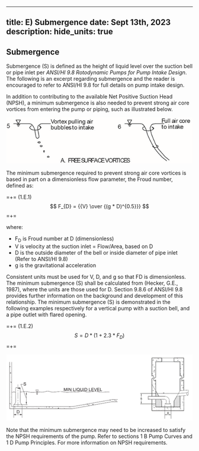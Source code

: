 -----
title: E) Submergence
date:  Sept 13th, 2023
description: 
hide_units: true
-----

## Submergence

Submergence (S) is defined as the height of liquid level over the suction bell or pipe inlet per *ANSI/HI 9.8 Rotodynamic Pumps for Pump Intake Design*. The following is an excerpt regarding submergence and the reader is encouraged to refer to ANSI/HI 9.8 for full details on pump intake design. 

In addition to contributing to the available Net Positive Suction Head (NPSH), a minimum submergence is also needed to prevent strong air core vortices from entering the pump or piping, such as illustrated below. 

![](./images/submergence1.png "")

The minimum submergence required to prevent strong air core vortices is based in part on a dimensionless flow parameter, the Froud number, defined as:

=+=
<span class= equation-label >(1.E.1)</span>
$$ F_{D} = {{V} \over {(g * D)^{0.5}}} $$
=+=

where: 

- F<sub>D</sub> is Froud number at D (dimensionless)
- V is velocity at the suction inlet = Flow/Area, based on D
- D is the outside diameter of the bell or inside diameter of pipe inlet (Refer to ANSI/HI 9.8)
- g is the gravitational acceleration

Consistent units must be used for V, D, and g so that FD is dimensionless. The minimum submergence (S) shall be calculated from (Hecker, G.E., 1987), where the units are those used for D. Section 9.8.6 of ANSI/HI 9.8 provides further information on the background and development of this relationship. The minimum submergence (S) is demonstrated in the following examples respectively for a vertical pump with a suction bell, and a pipe outlet with flared opening.

=+=
<span class= equation-label >(1.E.2)</span>
$$ S = D * (1 + 2.3 * F_{D}) $$
=+=

![](./images/submergence_combined.png "") 

Note that the minimum submergence may need to be increased to satisfy the NPSH requirements of the pump. Refer to sections 1 B Pump Curves and 1 D Pump Principles. For more information on NPSH requirements. 